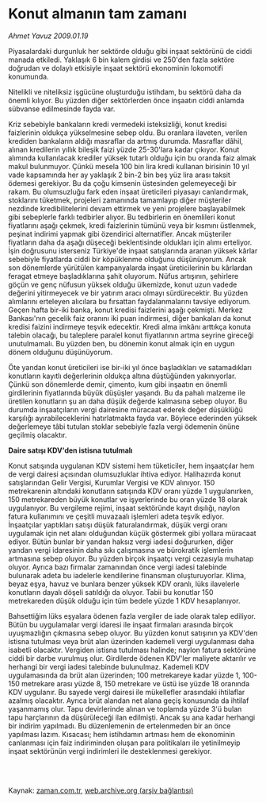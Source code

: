 # Konut almanın tam zamanı

*Ahmet  Yavuz 2009.01.19*

<td class="columnist-detail">
<p>Piyasalardaki durgunluk her sektörde olduğu gibi inşaat sektörünü de ciddi manada etkiledi. Yaklaşık 6 bin kalem girdisi ve 250'den fazla sektöre doğrudan ve dolaylı etkisiyle inşaat sektörü ekonominin lokomotifi konumunda.</p>
<p>
<div id="haberMetinDiv">
<p> Nitelikli ve niteliksiz işgücüne oluşturduğu istihdam, bu sektörü daha da önemli kılıyor. Bu yüzden diğer sektörlerden önce inşaatın ciddi anlamda sübvanse edilmesinde fayda var.
<p> Kriz sebebiyle bankaların kredi vermedeki isteksizliği, konut kredisi faizlerinin oldukça yükselmesine sebep oldu. Bu oranlara ilaveten, verilen krediden bankaların aldığı masraflar da artmış durumda. Masraflar dâhil, alınan kredilerin yıllık bileşik faizi yüzde 25-30'lara kadar çıkıyor. Konut alımında kullanılacak krediler yüksek tutarlı olduğu için bu oranda faiz almak makul bulunmuyor. Çünkü mesela 100 bin lira kredi kullanan birisinin 10 yıl vade kapsamında her ay yaklaşık 2 bin-2 bin beş yüz lira arası taksit ödemesi gerekiyor. Bu da çoğu kimsenin üstesinden gelemeyeceği bir rakam. Bu olumsuzluğu fark eden inşaat üreticileri piyasayı canlandırmak, stoklarını tüketmek, projeleri zamanında tamamlayıp diğer müşteriler nezdinde kredibilitelerini devam ettirmek ve yeni projelere başlayabilmek gibi sebeplerle farklı tedbirler alıyor. Bu tedbirlerin en önemlileri konut fiyatlarını aşağı çekmek, kredi faizlerinin tümünü veya bir kısmını üstlenmek, peşinat indirimi yapmak gibi özendirici alternatifler. Ancak müşteriler fiyatların daha da aşağı düşeceği beklentisinde oldukları için alımı erteliyor. İşin doğrusunu isterseniz Türkiye'de inşaat satışlarında aranan yüksek kârlar sebebiyle fiyatlarda ciddi bir köpüklenme olduğunu düşünüyorum. Ancak son dönemlerde yürütülen kampanyalarda inşaat üreticilerinin bu kârlardan feragat etmeye başladıklarına şahit oluyorum. Nüfus artışının, şehirlere göçün ve genç nüfusun yüksek olduğu ülkemizde, konut uzun vadede değerini yitirmeyecek ve bir yatırım aracı olmayı sürdürecektir. Bu yüzden alımlarını erteleyen alıcılara bu fırsattan faydalanmalarını tavsiye ediyorum. Geçen hafta bir-iki banka, konut kredisi faizlerini aşağı çekmişti. Merkez Bankası'nın gecelik faiz oranını iki puan indirmesi, diğer bankaları da konut kredisi faizini indirmeye teşvik edecektir. Kredi alma imkânı arttıkça konuta talebin olacağı, bu taleplere paralel konut fiyatlarının artma seyrine gireceği unutulmamalı. Bu yüzden ben, bu dönemin konut almak için en uygun dönem olduğunu düşünüyorum.
<p> Öte yandan konut üreticileri ise bir-iki yıl önce başladıkları ve satamadıkları konutların kayıtlı değerlerinin oldukça altına düştüğünden yakınıyorlar. Çünkü son dönemlerde demir, çimento, kum gibi inşaatın en önemli girdilerinin fiyatlarında büyük düşüşler yaşandı. Bu da pahalı malzeme ile üretilen konutların şu an daha düşük değerde kalmasına sebep oluyor. Bu durumda inşaatçıların vergi dairesine müracaat ederek değer düşüklüğü karşılığı ayırabileceklerini hatırlatmakta fayda var. Böylece ederinden yüksek değerlemeye tâbi tutulan stoklar sebebiyle fazla vergi ödemenin önüne geçilmiş olacaktır.
<p><b>Daire satışı KDV'den istisna tutulmalı </b>
<p>Konut satışında uygulanan KDV sistemi hem tüketiciler, hem inşaatçılar hem de vergi dairesi açısından olumsuzluklar ihtiva ediyor. Halihazırda konut satışlarından Gelir Vergisi, Kurumlar Vergisi ve KDV alınıyor. 150 metrekarenin altındaki konutların satışında KDV oranı yüzde 1 uygulanırken, 150 metrekareden büyük konutlar ve işyerlerinde bu oran yüzde 18 olarak uygulanıyor. Bu vergileme rejimi, inşaat sektöründe kayıt dışılığı, naylon fatura kullanımını ve çeşitli muvazaalı işlemleri adeta teşvik ediyor. İnşaatçılar yaptıkları satışı düşük faturalandırmak, düşük vergi oranı uygulamak için net alanı olduğundan küçük göstermek gibi yollara müracaat ediyor. Bütün bunlar bir yandan haksız vergi iadesi doğururken, diğer yandan vergi idaresinin daha sıkı çalışmasına ve bürokratik işlemlerin artmasına sebep oluyor. Bu yüzden birçok inşaatçı vergi cezasıyla muhatap oluyor. Ayrıca bazı firmalar zamanından önce vergi iadesi talebinde bulunarak adeta bu iadelerle kendilerine finansman oluşturuyorlar. Klima, beyaz eşya, havuz ve bunlara benzer yüksek KDV oranlı, lüks ilavelerle konutların dayalı döşeli satıldığı da oluyor. Tabii bu konutlar 150 metrekareden düşük olduğu için tüm bedele yüzde 1 KDV hesaplanıyor. 
<p>Bahsettiğim lüks eşyalara ödenen fazla vergiler de iade olarak talep ediliyor. Bütün bu uygulamalar vergi idaresi ile inşaat firmaları arasında birçok uyuşmazlığın çıkmasına sebep oluyor. Bu yüzden konut satışının ya KDV'den istisna tutulması veya brüt alan üzerinden kademeli vergi uygulanması daha isabetli olacaktır. Vergiden istisna tutulması halinde; naylon fatura sektörüne ciddi bir darbe vurulmuş olur. Girdilerde ödenen KDV'ler maliyete aktarılır ve herhangi bir vergi iadesi talebinde bulunulmaz. Kademeli KDV uygulamasında da brüt alan üzerinden; 100 metrekareye kadar yüzde 1, 100-150 metrekare arası yüzde 8, 150 metrekare ve üstü ise yüzde 18 oranında KDV uygulanır. Bu sayede vergi dairesi ile mükellefler arasındaki ihtilaflar azalmış olacaktır. Ayrıca brüt alandan net alana geçiş konusunda da ihtilaf yaşanmamış olur. Tapu devirlerinde alınan ve toplamda yüzde 3'ü bulan tapu harçlarının da düşürüleceği ilan edilmişti. Ancak şu ana kadar herhangi bir indirim yapılmadı. Bu düzenlemenin de ertelenmeden bir an önce yapılması lazım. Kısacası; hem istihdamın artması hem de ekonominin canlanması için faiz indiriminden oluşan para politikaları ile yetinilmeyip inşaat sektörünün vergi indirimleri ile desteklenmesi gerekiyor.
<p></p></p></p></p></p></p></p></div>
</p>


<p><br>
		 </br></p></td>

Kaynak: [zaman.com.tr](http://zaman.com.tr/yazar.do?yazino=805369), [web.archive.org (arşiv bağlantısı)](http://web.archive.org/web/20120122062323/http://www.zaman.com.tr:80/yazar.do?yazino=805369)
